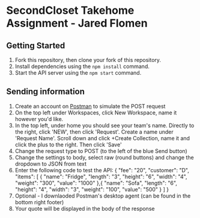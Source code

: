 # SecondCloset Takehome Assignment - Jared Flomen
 
## Getting Started

1. Fork this repository, then clone your fork of this repository.
2. Install dependencies using the `npm install` command.
3. Start the API server using the `npm start` command.

## Sending information 

1. Create an account on [Postman](https://www.postman.com/) to simulate the POST request
2. On the top left under Workspaces, click New Workspace, name it however you'd like. 
3. In the top left, under home you should see your team's name. Directly to the right, click 'NEW', then click 'Request'. Create a name under 'Request Name'. Scroll down and click +Create Collection, name it and click the plus to the right. Then click 'Save'
4. Change the request type to POST (to the left of the blue Send button)
5. Change the settings to body, select raw (round buttons) and change the dropdown to JSON from text
6. Enter the following code to test the API:
{
    "fee": "20",
    "customer": "D",
    "items": [
        {
            "name": "Fridge",
            "length": "3",
            "height": "6",
            "width": "4",
            "weight": "300",
            "value": "1000"
        },{
             "name": "Sofa",
            "length": "6",
            "height": "4",
            "width": "3",
            "weight": "100",
            "value": "500"
        }
    ]
}
7. Optional - I downlaoded Postman's desktop agent (can be found in the bottom right footer)
8. Your quote will be displayed in the body of the response